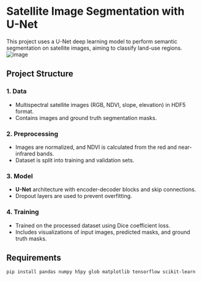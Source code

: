 # Satellite Image Segmentation with U-Net

This project uses a U-Net deep learning model to perform semantic segmentation on satellite images, aiming to classify land-use regions.
![image](https://github.com/user-attachments/assets/61fa5c8c-4aaa-487b-93f9-11576c026eb7)


## Project Structure

### 1. **Data**
   - Multispectral satellite images (RGB, NDVI, slope, elevation) in HDF5 format.
   - Contains images and ground truth segmentation masks.

### 2. **Preprocessing**
   - Images are normalized, and NDVI is calculated from the red and near-infrared bands.
   - Dataset is split into training and validation sets.

### 3. **Model**
   - **U-Net** architecture with encoder-decoder blocks and skip connections.
   - Dropout layers are used to prevent overfitting.

### 4. **Training**
   - Trained on the processed dataset using Dice coefficient loss.
   - Includes visualizations of input images, predicted masks, and ground truth masks.

## Requirements

```bash
pip install pandas numpy h5py glob matplotlib tensorflow scikit-learn
